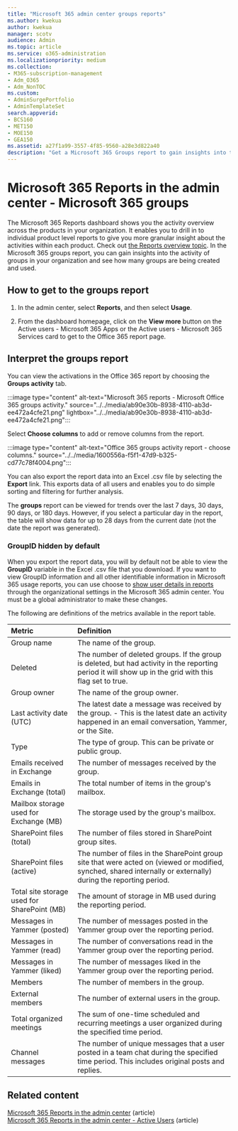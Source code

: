 ```yaml
---
title: "Microsoft 365 admin center groups reports"
ms.author: kwekua
author: kwekua
manager: scotv
audience: Admin
ms.topic: article
ms.service: o365-administration
ms.localizationpriority: medium
ms.collection:
- M365-subscription-management
- Adm_O365
- Adm_NonTOC
ms.custom:
- AdminSurgePortfolio
- AdminTemplateSet
search.appverid:
- BCS160
- MET150
- MOE150
- GEA150
ms.assetid: a27f1a99-3557-4f85-9560-a28e3d822a40
description: "Get a Microsoft 365 Groups report to gain insights into the activity of groups in your organization and see how many groups are being created and used."
---
```


# Microsoft 365 Reports in the admin center - Microsoft 365 groups

The Microsoft 365 Reports dashboard shows you the activity overview across the products in your organization. It enables you to drill in to individual product level reports to give you more granular insight about the activities within each product. Check out [the Reports overview topic](activity-reports.md). In the Microsoft 365 groups report, you can gain insights into the activity of groups in your organization and see how many groups are being created and used.

## How to get to the groups report

1. In the admin center, select **Reports**, and then select **Usage**.

2. From the dashboard homepage, click on the **View more** button on the Active users - Microsoft 365 Apps or the Active users - Microsoft 365 Services card to get to the Office 365 report page.

## Interpret the groups report

You can view the activations in the Office 365 report by choosing the **Groups activity** tab.

:::image type="content" alt-text="Microsoft 365 reports - Microsoft Office 365 groups activity." source="../../media/ab90e30b-8938-4110-ab3d-ee472a4cfe21.png" lightbox="../../media/ab90e30b-8938-4110-ab3d-ee472a4cfe21.png":::

Select **Choose columns** to add or remove columns from the report.

:::image type="content" alt-text="Office 365 groups activity report - choose columns." source="../../media/1600556a-f5f1-47d9-b325-cd77c78f4004.png":::

You can also export the report data into an Excel .csv file by selecting the **Export** link. This exports data of all users and enables you to do simple sorting and filtering for further analysis. 

The **groups** report can be viewed for trends over the last 7 days, 30 days, 90 days, or 180 days. However, if you select a particular day in the report, the table will show data for up to 28 days from the current date (not the date the report was generated).

### GroupID hidden by default
When you export the report data, you will by default not be able to view the **GroupID** variable in the Excel .csv file that you download. If you want to view GroupID information and all other identifiable information in Microsoft 365 usage reports, you can use choose to  [show user details in reports](../../admin/activity-reports/activity-reports.md#show-user-details-in-the-reports) through the organizational settings in the Microsoft 365 admin center.  You must be a global administrator to make these changes.

The following are definitions of the metrics available in the report table.

|Metric|Definition|
|:-----|:-----|
|Group name |The name of the group. |
|Deleted |The number of deleted groups. If the group is deleted, but had activity in the reporting period it will show up in the grid with this flag set to true. |
|Group owner |The name of the group owner. |
|Last activity date (UTC) |The latest date a message was received by the group. - This is the latest date an activity happened in an email conversation, Yammer, or the Site. |
|Type |The type of group. This can be private or public group. |
|Emails received in Exchange |The number of messages received by the group.|
|Emails in Exchange (total) |The total number of items in the group's mailbox. |
|Mailbox storage used for Exchange (MB) |The storage used by the group's mailbox. |
|SharePoint files (total) |The number of files stored in SharePoint group sites. |
|SharePoint files (active) |The number of files in the SharePoint group site that were acted on (viewed or modified, synched, shared internally or externally) during the reporting period. |
|Total site storage used for SharePoint (MB) |The amount of storage in MB used during the reporting period. |
|Messages in Yammer (posted) |The number of messages posted in the Yammer group over the reporting period. |
|Messages in Yammer (read) |The number of conversations read in the Yammer group over the reporting period. |
|Messages in Yammer (liked) |The number of messages liked in the Yammer group over the reporting period. |
|Members |The number of members in the group. |
|External members |The number of external users in the group.|
|Total organized meetings  |The sum of one-time scheduled and recurring meetings a user organized during the specified time period.|
|Channel messages  |The number of unique messages that a user posted in a team chat during the specified time period. This includes original posts and replies. |

## Related content

[Microsoft 365 Reports in the admin center](activity-reports.md) (article)\
[Microsoft 365 Reports in the admin center - Active Users](../../admin/activity-reports/active-users-ww.md) (article)
